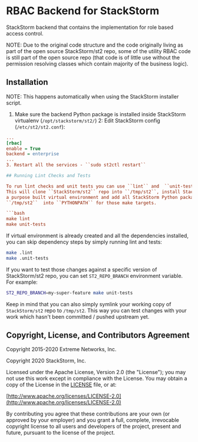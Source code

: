 # RBAC Backend for StackStorm

StackStorm backend that contains the implementation for role based access control.

NOTE: Due to the original code structure and the code originally living as part of the
open source StackStorm/st2 repo, some of the utility RBAC code is still part of the open
source repo (that code is of little use without the permission resolving classes which
contain majority of the business logic).

## Installation

NOTE: This happens automatically when using the StackStorm installer script.

1. Make sure the backend Python package is installed inside StackStorm virtualenv
   (``/opt/stackstorm/st2/``)
2: Edit StackStorm config (``/etc/st2/st2.conf``):

```ini
...
[rbac]
enable = True
backend = enterprise
...
3. Restart all the services - ``sudo st2ctl restart``

## Running Lint Checks and Tests

To run lint checks and unit tests you can use ``lint`` and  ``unit-tests`` make targets.
This will clone ``StackStorm/st2`` repo into ``/tmp/st2``, install StackStorm dependencies in
a purpose built virtual environment and add all StackStorm Python packages from
``/tmp/st2``  into ``PYTHONPATH`` for those make targets.

```bash
make lint
make unit-tests
```

If virtual environment is already created and all the dependencies installed, you can skip
dependency steps by simply running lint and tests:

```bash
make .lint
make .unit-tests
```

If you want to test those changes against a specific version of StackStorm/st2 repo, you can set
``ST2_REPO_BRANCH`` environment variable. For example:

```bash
ST2_REPO_BRANCH=my-super-feature make unit-tests
```

Keep in mind that you can also simply symlink your working copy of ``StackStorm/st2`` repo to
``/tmp/st2``. This way you can test changes with your work which hasn't been committed / pushed
upstream yet.

## Copyright, License, and Contributors Agreement

Copyright 2015-2020 Extreme Networks, Inc.

Copyright 2020 StackStorm, Inc.

Licensed under the Apache License, Version 2.0 (the "License"); you may not use this work except in compliance with the License. You may obtain a copy of the License in the [LICENSE](LICENSE) file, or at:

[http://www.apache.org/licenses/LICENSE-2.0](http://www.apache.org/licenses/LICENSE-2.0)

By contributing you agree that these contributions are your own (or approved by your employer) and you grant a full, complete, irrevocable copyright license to all users and developers of the project, present and future, pursuant to the license of the project.
